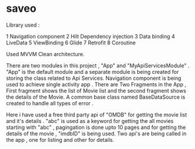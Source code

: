 # saveo

Library used :

1 Navigation component
2 Hilt Dependency injection
3 Data binding
4 LiveData
5 ViewBinding
6 Glide
7 Retrofit
8 Coroutine

Used MVVM Clean architecture.

There are two modules in this project , "App" and "MyApiServicesModule" . "App" is the default module and a separate
module is being created for storing the class related to Api Services.
Navigation component is being used to achieve single activity app . There are Two Fragments in the App , First fragment shows the list of Movie list
and the second fragment shows the details of the Movie. A common base class named BaseDataSource is created to handle all types of error .

Here i have used a free third party api of "OMDB" for getting the movie list and it's details . "abc" is used as a keyword for getting the
all movies starting with "abc" , pagingation is done upto 10 pages and for getting the details of the movie , "imdbID" is being used. Two api's
are being called in the app , one for listing and other for details.


